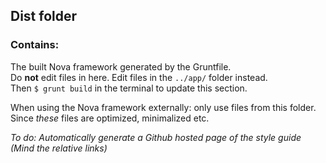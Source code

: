 ## Dist folder
### Contains:

The built Nova framework generated by the Gruntfile.  
Do **not** edit files in here. Edit files in the `../app/` folder instead.  
Then `$ grunt build` in the terminal to update this section. 

When using the Nova framework externally: only use files from this folder. Since *these* files are optimized, minimalized etc.

*To do: Automatically generate a Github hosted page of the style guide (Mind the relative links)*

